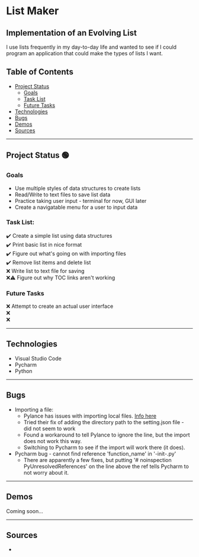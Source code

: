 # List Maker
## Implementation of an Evolving List

I use lists frequently in my day-to-day life and wanted to see if I could program an application that could make the types of lists I want. 

## Table of Contents
- [Project Status](https://github.com/akehn24/list-maker##project-status)
   - [Goals](https://github.com/akehn24/list-maker###goals)
   - [Task List](https://github.com/akehn24/list-maker###task-list)
   - [Future Tasks](https://github.com/akehn24/list-maker###)
- [Technologies](https://github.com/akehn24/list-maker##technologies)
- [Bugs](https://github.com/akehn24/list-maker##bugs)
- [Demos](https://github.com/akehn24/list-maker##demos)
- [Sources](https://github.com/akehn24/list-maker##sources)

---
## Project Status :green_circle:
### Goals
- Use multiple styles of data structures to create lists
- Read/Write to text files to save list data
- Practice taking user input - terminal for now, GUI later
- Create a navigatable menu for a user to input data

### Task List:
:heavy_check_mark: Create a simple list using data structures   
:heavy_check_mark: Print basic list in nice format  
:heavy_check_mark: Figure out what's going on with importing files  
:heavy_check_mark: Remove list items and delete list  
:x: Write list to text file for saving  
:x::warning: Figure out why TOC links aren't working

<!--- 
Emojis for the Task List:
DONE =      :heavy_check_mark:
NOT DONE =  :x:
WIP =       :recycle:
BUGGED =    :warning:
 --->

### Future Tasks
:x: Attempt to create an actual user interface  
:x:  
:x:  

---
## Technologies
- Visual Studio Code
- Pycharm
- Python

---
## Bugs
- Importing a file:
   - Pylance has issues with importing local files. [Info here](https://github.com/microsoft/pylance-release/blob/main/TROUBLESHOOTING.md#unresolved-import-warnings)
   - Tried their fix of adding the directory path to the setting.json file - did not seem to work
   - Found a workaround to tell Pylance to ignore the line, but the import does not work this way.
   - Switching to Pycharm to see if the import will work there (it does).
- Pycharm bug - cannot find reference 'function_name' in '-init-.py'
   - There are apparently a few fixes, but putting '# noinspection PyUnresolvedReferences' on the line above the ref tells Pycharm to not worry about it.

---
## Demos
Coming soon...

---
## Sources
-    
